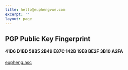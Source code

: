 ```yaml
---
title: hello@euphengvue.com
excerpt: ''
layout: page
---
```

## PGP Public Key Fingerprint
#### 41D6 D1BD 58B5 2B49 E87C  142B 19E8 BE2F 3B10 A2FA

[eupheng.asc](https://github.com/euvue/pgp-public-key/blob/main/eupheng.asc)